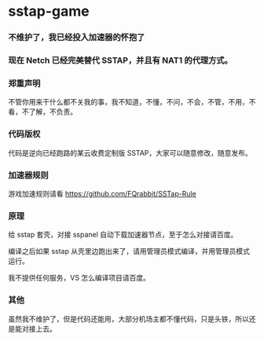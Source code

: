 # sstap-game

### 不维护了，我已经投入加速器的怀抱了

### 现在 Netch 已经完美替代 SSTAP，并且有 NAT1 的代理方式。

### 郑重声明

不管你用来干什么都不关我的事，我不知道，不懂，不问，不会，不管，不用，不看，不了解，不负责。

### 代码版权

代码是逆向已经跑路的某云收费定制版 SSTAP，大家可以随意修改，随意发布。

### 加速器规则

游戏加速规则请看 https://github.com/FQrabbit/SSTap-Rule

### 原理

给 sstap 套壳，对接 sspanel 自动下载加速器节点，至于怎么对接请百度。

编译之后如果 sstap 从壳里边跑出来了，请用管理员模式编译，并用管理员模式运行。

我不提供任何服务，VS 怎么编译项目请百度。

### 其他

虽然我不维护了，但是代码还能用，大部分机场主都不懂代码，只是头铁，所以还是能对接上去。

